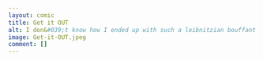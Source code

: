 ```yaml
---
layout: comic
title: Get it OUT
alt: I don&#039;t know how I ended up with such a leibnitzian bouffant in that third panel but i&#039;m definitely going to try to reproduce it in real life
image: Get-it-OUT.jpeg
comment: []
---
```

